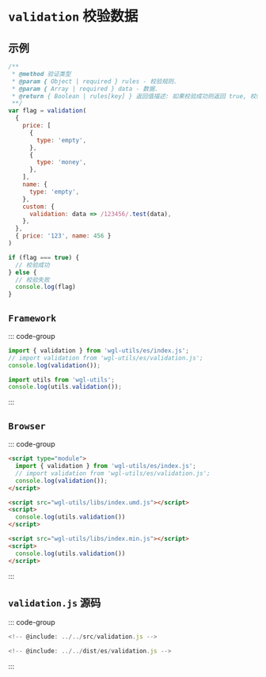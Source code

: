 # `validation` 校验数据
## 示例
```js
/**
 * @method 验证类型
 * @param { Object | required } rules - 校验规则.
 * @param { Array | required } data - 数据.
 * @return { Boolean | rules[key] } 返回值描述: 如果校验成功则返回 true, 校验失败返回校验的规则
 **/
var flag = validation(
  {
    price: [
      {
        type: 'empty',
      },
      {
        type: 'money',
      },
    ],
    name: {
      type: 'empty',
    },
    custom: {
      validation: data => /123456/.test(data),
    },
  },
  { price: '123', name: 456 }
)

if (flag === true) {
  // 校验成功
} else {
  // 校验失败
  console.log(flag)
}
```

## `Framework`
::: code-group

```js  [ESModule]
import { validation } from 'wgl-utils/es/index.js';
// import validation from 'wgl-utils/es/validation.js';
console.log(validation());
```

```js  [UMD]
import utils from 'wgl-utils';
console.log(utils.validation());
```

:::

## `Browser`
::: code-group

```html  [ESModule]
<script type="module">
  import { validation } from 'wgl-utils/es/index.js';
  // import validation from 'wgl-utils/es/validation.js';
  console.log(validation());
</script>
```
```html  [UMD]
<script src="wgl-utils/libs/index.umd.js"></script>
<script>
  console.log(utils.validation())
</script>
```
```html  [var]
<script src="wgl-utils/libs/index.min.js"></script>
<script>
  console.log(utils.validation())
</script>
```
:::


##  `validation.js` 源码
::: code-group

```js  [src/validation.js]
<!-- @include: ../../src/validation.js -->
```

```js  [dist/es/validation.js]
<!-- @include: ../../dist/es/validation.js -->
```
:::
